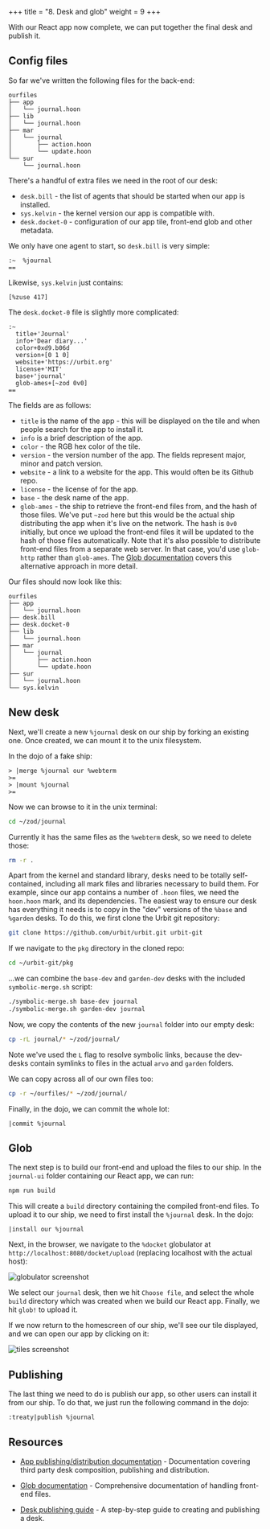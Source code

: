 +++
title = "8. Desk and glob"
weight = 9
+++

With our React app now complete, we can put together the final desk and publish
it.

## Config files

So far we've written the following files for the back-end:

```
ourfiles
├── app
│   └── journal.hoon
├── lib
│   └── journal.hoon
├── mar
│   └── journal
│       ├── action.hoon
│       └── update.hoon
└── sur
    └── journal.hoon
```

There's a handful of extra files we need in the root of our desk:

- `desk.bill` - the list of agents that should be started when our app is
  installed.
- `sys.kelvin` - the kernel version our app is compatible with.
- `desk.docket-0` - configuration of our app tile, front-end glob and other
  metadata.

We only have one agent to start, so `desk.bill` is very simple:

```
:~  %journal
==
```

Likewise, `sys.kelvin` just contains:

```
[%zuse 417]
```

The `desk.docket-0` file is slightly more complicated:

```
:~
  title+'Journal'
  info+'Dear diary...'
  color+0xd9.b06d
  version+[0 1 0]
  website+'https://urbit.org'
  license+'MIT'
  base+'journal'
  glob-ames+[~zod 0v0]
==
```

The fields are as follows:

- `title` is the name of the app - this will be displayed on the tile and when
  people search for the app to install it.
- `info` is a brief description of the app.
- `color` - the RGB hex color of the tile.
- `version` - the version number of the app. The fields represent major, minor
  and patch version.
- `website` - a link to a website for the app. This would often be its Github repo.
- `license` - the license of for the app.
- `base` - the desk name of the app.
- `glob-ames` - the ship to retrieve the front-end files from, and the hash of
  those files. We've put `~zod` here but this would be the actual ship
  distributing the app when it's live on the network. The hash is `0v0`
  initially, but once we upload the front-end files it will be updated to the
  hash of those files automatically. Note that it's also possible to distribute
  front-end files from a separate web server. In that case, you'd use
  `glob-http` rather than `glob-ames`. The [Glob
  documentation](/reference/additional/dist/glob) covers this alternative
  approach in more detail.

Our files should now look like this:

```
ourfiles
├── app
│   └── journal.hoon
├── desk.bill
├── desk.docket-0
├── lib
│   └── journal.hoon
├── mar
│   └── journal
│       ├── action.hoon
│       └── update.hoon
├── sur
│   └── journal.hoon
└── sys.kelvin
```

## New desk

Next, we'll create a new `%journal` desk on our ship by forking an existing one.
Once created, we can mount it to the unix filesystem.

In the dojo of a fake ship:

```
> |merge %journal our %webterm
>=
> |mount %journal
>=
```

Now we can browse to it in the unix terminal:

```sh
cd ~/zod/journal
```

Currently it has the same files as the `%webterm` desk, so we need to delete
those:

```sh
rm -r .
```

Apart from the kernel and standard library, desks need to be totally
self-contained, including all mark files and libraries necessary to build them.
For example, since our app contains a number of `.hoon` files, we need the
`hoon.hoon` mark, and its dependencies. The easiest way to ensure our desk has
everything it needs is to copy in the "dev" versions of the `%base` and
`%garden` desks. To do this, we first clone the Urbit git repository:

```sh
git clone https://github.com/urbit/urbit.git urbit-git
```

If we navigate to the `pkg` directory in the cloned repo:

```sh
cd ~/urbit-git/pkg
```

...we can combine the `base-dev` and `garden-dev` desks with the included
`symbolic-merge.sh` script:

```sh
./symbolic-merge.sh base-dev journal
./symbolic-merge.sh garden-dev journal
```

Now, we copy the contents of the new `journal` folder into our empty desk:

```sh
cp -rL journal/* ~/zod/journal/
```

Note we've used the `L` flag to resolve symbolic links, because the dev-desks
contain symlinks to files in the actual `arvo` and `garden` folders.

We can copy across all of our own files too:

```sh
cp -r ~/ourfiles/* ~/zod/journal/
```

Finally, in the dojo, we can commit the whole lot:

```
|commit %journal
```

## Glob

The next step is to build our front-end and upload the files to our ship. In the
`journal-ui` folder containing our React app, we can run:

```sh
npm run build
```

This will create a `build` directory containing the compiled front-end files. To
upload it to our ship, we need to first install the `%journal` desk. In the
dojo:

```
|install our %journal
```

Next, in the browser, we navigate to the `%docket` globulator at
`http://localhost:8080/docket/upload` (replacing localhost with the actual host):

![globulator screenshot](https://m.tinnus-napbus.xyz/pub/globulator.png)

We select our `journal` desk, then we hit `Choose file`, and select the whole
`build` directory which was created when we build our React app. Finally, we hit
`glob!` to upload it.

If we now return to the homescreen of our ship, we'll see our tile displayed, and we can open our app by clicking on it:

![tiles screenshot](https://m.tinnus-napbus.xyz/pub/tiles.png)

## Publishing

The last thing we need to do is publish our app, so other users can install it
from our ship. To do that, we just run the following command in the dojo:

```
:treaty|publish %journal
```

## Resources

- [App publishing/distribution documentation](/reference/additional/dist/dist) -
  Documentation covering third party desk composition, publishing and
  distribution.

- [Glob documentation](/reference/additional/dist/glob) - Comprehensive documentation
  of handling front-end files.

- [Desk publishing guide](/guides/additional/software-distribution) - A step-by-step guide to
  creating and publishing a desk.
